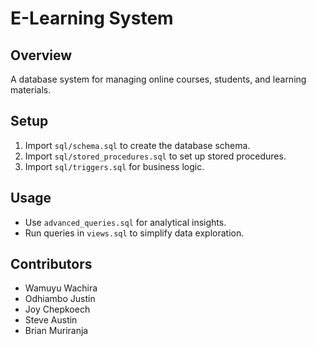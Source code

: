 # E-Learning System

## Overview
A database system for managing online courses, students, and learning materials. 

## Setup
1. Import `sql/schema.sql` to create the database schema.
2. Import `sql/stored_procedures.sql` to set up stored procedures.
3. Import `sql/triggers.sql` for business logic.

## Usage
- Use `advanced_queries.sql` for analytical insights.
- Run queries in `views.sql` to simplify data exploration.

## Contributors
- Wamuyu Wachira
- Odhiambo Justin
- Joy Chepkoech
- Steve Austin
- Brian Muriranja
